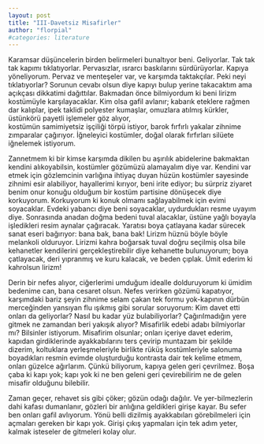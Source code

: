 ```yaml
---
layout: post
title: "III-Davetsiz Misafirler"
author: "florpial"
#categories: literature
---
```


Karamsar düşüncelerin birden belirmeleri bunaltıyor beni. Geliyorlar. Tak tak tak 
kapımı tıklatıyorlar. Pervasızlar, ısrarcı baskılarını sürdürüyorlar. Kapıya yöneliyorum.
Pervaz ve menteşeler var, ve karşımda taktakçılar. Peki neyi tıklatıyorlar? 
Sorunun cevabı olsun diye kapıyı bulup yerine takacaktım ama açıkçası dikkatimi 
dağıttılar. Bakmadan önce bilmiyordum ki beni lirizm kostümüyle karşılayacaklar. 
Kim olsa gafil avlanır; kabarık eteklere rağmen dar kalıplar, ipek taklidi polyester 
kumaşlar, omuzlara atılmış kürkler, üstünkörü payetli işlemeler göz alıyor,  
kostümün samimiyetsiz işçiliği törpü istiyor, barok fırfırlı yakalar zihnime zımparalar 
çağırıyor. İğneleyici kostümler, doğal olarak fırfırları silüete iğnelemek istiyorum. 

Zannetmem ki bir kimse karşımda dikilen bu aşırılık abidelerine bakmaktan kendini 
alıkoyabilsin, kostümler gözümüzü alamayalım diye var. Kendini var etmek için gözlemcinin 
varlığına ihtiyaç duyan hüzün kostümler sayesinde zihnimi esir alabiliyor, hayallerimi kırıyor, 
beni irite ediyor; bu sürpriz ziyaret benim onur konuğu olduğum bir kostüm partisine 
dönüşecek diye korkuyorum. Korkuyorum ki konuk olmamı sağlayabilmek için evimi soyacaklar. 
Evdeki yabancı diye beni soyacaklar, uydurdukları resme uyayım diye. Sonrasında anadan 
doğma bedeni tuval alacaklar, üstüne yağlı boyayla işledikleri resim aynalar çağıracak. 
Yaratısı boya çatlayana kadar sürecek sanat eseri bağırıyor: bana bak, bana bak! 
Lirizm hüznü böyle böyle melankoli olduruyor. Lirizmi kahra boğarsak tuval doğru 
seçilmiş olsa bile kehanetler kendilerini gerçekleştirebilir diye kehanette bulunuyorum; 
boya çatlayacak, deri yıpranmış ve kuru kalacak, ve beden çıplak. Ümit ederim ki 
kahrolsun lirizm! 

Derin bir nefes alıyor, ciğerlerimi umduğum idealle dolduruyorum ki ümidim bedenime can, 
bana cesaret olsun. Nefes verirken gözümü kapatıyor, karşımdaki bariz şeyin
zihnime selam çakan tek formu yok-kapının dürbün merceğinden yansıyan flu ışıkmış gibi sorular 
soruyorum: Kim davet etti onları da geliyorlar? Nasıl bu kadar yüz bulabiliyorlar? Çağırılmadığın 
yere gitmek ne zamandan beri yakışık alıyor? Misafirlik edebi adabı bilmiyorlar mı?
Bilsinler istiyorum. Misafirim olsunlar; onları içeriye davet ederim, 
kapıdan girdiklerinde ayakkabılarını ters çevirip muntazam bir şekilde dizerim, 
koltuklara yerleşmeleriyle birlikte rüküş kostümleriyle salonuma boyadıkları resmin 
evimde oluşturduğu kontrasta dair tek kelime etmem, onları güzelce ağırlarım. 
Çünkü biliyorum, kapıya gelen geri çevrilmez. Boşa çaba ki kapı yok; kapı yok ki ne ben 
geleni geri çevirebilirim ne de gelen misafir olduğunu bilebilir.

Zaman geçer, rehavet sis gibi çöker; gözün odağı dağılır. Ve yer-bilmezlerin dahi kafası 
dumanlanır, gözleri bir anlığına geldikleri girişe kayar. Bu sefer ben onları gafil 
avlıyorum. Yönü belli dizilmiş ayakkabıları görebilmeleri için açmaları gereken bir kapı 
yok. Girişi çıkış yapmaları için tek adım yeter, kalmak isteseler de gitmeleri kolay olur.
